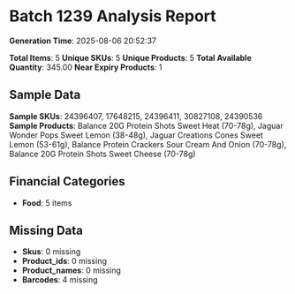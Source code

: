 # Batch 1239 Analysis Report

**Generation Time**: 2025-08-06 20:52:37

**Total Items**: 5
**Unique SKUs**: 5
**Unique Products**: 5
**Total Available Quantity**: 345.00
**Near Expiry Products**: 1

## Sample Data
**Sample SKUs**: 24396407, 17648215, 24396411, 30827108, 24390536
**Sample Products**: Balance 20G Protein Shots Sweet Heat (70-78g), Jaguar Wonder Pops Sweet Lemon (38-48g), Jaguar Creations Cones Sweet Lemon (53-61g), Balance Protein Crackers Sour Cream And Onion (70-78g), Balance 20G Protein Shots Sweet Cheese (70-78g)

## Financial Categories
- **Food**: 5 items

## Missing Data
- **Skus**: 0 missing
- **Product_ids**: 0 missing
- **Product_names**: 0 missing
- **Barcodes**: 4 missing
